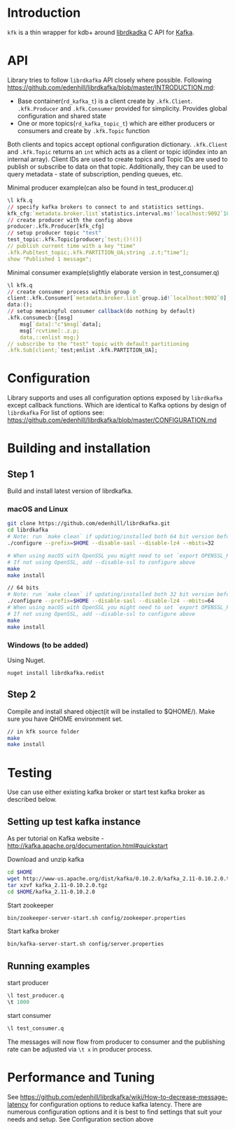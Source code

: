 # Introduction
`kfk` is a thin wrapper for kdb+ around [librdkadka](https://github.com/edenhill/librdkafka) C API for [Kafka](https://kafka.apache.org/). 

# API

Library tries to follow `librdkafka` API closely where possible.
Following https://github.com/edenhill/librdkafka/blob/master/INTRODUCTION.md:
 - Base container(`rd_kafka_t`) is a client create by `.kfk.Client`. `.kfk.Producer` and `.kfk.Consumer` provided for simplicity. Provides global configuration and shared state
 - One or more topics(`rd_kafka_topic_t`) which are either producers or consumers and create by `.kfk.Topic` function

Both clients and topics accept optional configuration dictionary.
 `.kfk.Client` and `.kfk.Topic` returns an `int` which acts as a client or topic id(index into an internal array). Client IDs are used to create topics and Topic IDs are used to publish or subscribe to data on that topic. Additionally, they can be used to query metadata - state of subscription, pending queues, etc.

Minimal producer example(can also be found in test_producer.q)
```q
\l kfk.q
// specify kafka brokers to connect to and statistics settings.
kfk_cfg:`metadata.broker.list`statistics.interval.ms!`localhost:9092`10000
// create producer with the config above
producer:.kfk.Producer[kfk_cfg]
// setup producer topic "test"
test_topic:.kfk.Topic[producer;`test;()!()]
// publish current time with a key "time"
.kfk.Pub[test_topic;.kfk.PARTITION_UA;string .z.t;"time"];
show "Published 1 message";
```
Minimal consumer example(slightly elaborate version in test_consumer.q)
```q
\l kfk.q
// create consumer process within group 0
client:.kfk.Consumer[`metadata.broker.list`group.id!`localhost:9092`0];
data:();
// setup meaningful consumer callback(do nothing by default)
.kfk.consumecb:{[msg]
    msg[`data]:"c"$msg[`data];
    msg[`rcvtime]:.z.p;
    data,::enlist msg;}
// subscribe to the "test" topic with default partitioning
.kfk.Sub[client;`test;enlist .kfk.PARTITION_UA];
```

# Configuration

Library supports and uses all configuration options exposed by `librdkafka` except callback functions. Which are identical to Kafka options by design of `librdkafka`
For list of options see: https://github.com/edenhill/librdkafka/blob/master/CONFIGURATION.md


# Building and installation

## Step 1
Build and install latest version of librdkafka.
### macOS and Linux
```bash
git clone https://github.com/edenhill/librdkafka.git
cd librdkafka
# Note: run `make clean` if updating/installed both 64 bit version before
./configure --prefix=$HOME --disable-sasl --disable-lz4 --mbits=32 

# When using macOS with OpenSSL you might need to set `export OPENSSL_ROOT_DIR=/usr/local/Cellar/openssl/1.0.2k` before make
# If not using OpenSSL, add --disable-ssl to configure above
make
make install

// 64 bits
# Note: run `make clean` if updating/installed both 32 bit version before
./configure --prefix=$HOME --disable-sasl --disable-lz4 --mbits=64
# When using macOS with OpenSSL you might need to set `export OPENSSL_ROOT_DIR=/usr/local/Cellar/openssl/1.0.2k` before make
# If not using OpenSSL, add --disable-ssl to configure above
make
make install

```
### Windows (to be added)
Using Nuget.
```
nuget install librdkafka.redist
```

## Step 2
Compile and install shared object(it will be installed to $QHOME/<arch>). Make sure you have QHOME environment set.
```bash
// in kfk source folder
make
make install
```


# Testing

Use can use either existing kafka broker or start test kafka broker as described below.

## Setting up test kafka instance

As per tutorial on Kafka website - http://kafka.apache.org/documentation.html#quickstart

Download and unzip kafka
```bash
cd $HOME
wget http://www-us.apache.org/dist/kafka/0.10.2.0/kafka_2.11-0.10.2.0.tgz
tar xzvf kafka_2.11-0.10.2.0.tgz
cd $HOME/kafka_2.11-0.10.2.0
```

Start zookeeper
```bash
bin/zookeeper-server-start.sh config/zookeeper.properties
```

Start kafka broker
```bash
bin/kafka-server-start.sh config/server.properties
```

## Running examples

start producer
```q
\l test_producer.q
\t 1000
```

start consumer
```q
\l test_consumer.q
```
The messages will now flow from producer to consumer and the publishing rate can be adjusted via `\t x` in producer process.

# Performance and Tuning

See https://github.com/edenhill/librdkafka/wiki/How-to-decrease-message-latency for configuration options to reduce kafka latency.
There are numerous configuration options and it is best to find settings that suit your needs and setup. See Configuration section above


